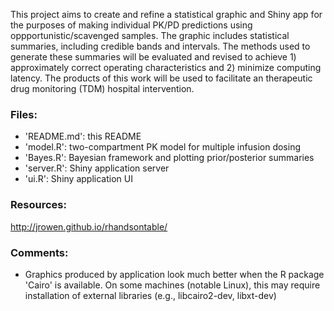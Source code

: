 This project aims to create and refine a statistical graphic and Shiny app for the purposes of making individual PK/PD predictions using oppportunistic/scavenged samples. The graphic includes statistical summaries, including credible bands and intervals. The methods used to generate these summaries will be evaluated and revised to achieve 1) approximately correct operating characteristics and 2) minimize computing latency. The products of this work will be used to facilitate an therapeutic drug monitoring (TDM) hospital intervention.

### Files:

- 'README.md': this README
- 'model.R': two-compartment PK model for multiple infusion dosing
- 'Bayes.R': Bayesian framework and plotting prior/posterior summaries
- 'server.R': Shiny application server
- 'ui.R': Shiny application UI


### Resources:

http://jrowen.github.io/rhandsontable/

### Comments:
- Graphics produced by application look much better when the R package 'Cairo' is available. On some machines (notable Linux), this may require installation of external libraries (e.g., libcairo2-dev, libxt-dev)
